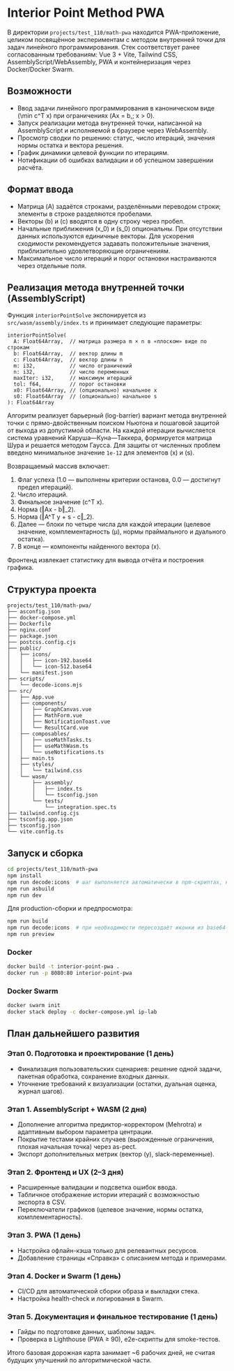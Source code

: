 # Interior Point Method PWA

В директории `projects/test_110/math-pwa` находится PWA-приложение, целиком
посвящённое экспериментам с методом внутренней точки для задач линейного
программирования. Стек соответствует ранее согласованным требованиям: Vue 3 +
Vite, Tailwind CSS, AssemblyScript/WebAssembly, PWA и контейнеризация через
Docker/Docker Swarm.

## Возможности

- Ввод задачи линейного программирования в каноническом виде \(\min c^T x\)
  при ограничениях \(Ax = b,\; x > 0\).
- Запуск реализации метода внутренней точки, написанной на AssemblyScript и
  исполняемой в браузере через WebAssembly.
- Просмотр сводки по решению: статус, число итераций, значения нормы остатка и
  вектора решения.
- График динамики целевой функции по итерациям.
- Нотификации об ошибках валидации и об успешном завершении расчёта.

## Формат ввода

- Матрица \(A\) задаётся строками, разделёнными переводом строки; элементы в
  строке разделяются пробелами.
- Векторы \(b\) и \(c\) вводятся в одну строку через пробел.
- Начальные приближения \(x_0\) и \(s_0\) опциональны. При отсутствии данных
  используются единичные векторы. Для ускорения сходимости рекомендуется задавать
  положительные значения, приблизительно удовлетворяющие ограничениям.
- Максимальное число итераций и порог остановки настраиваются через отдельные
  поля.

## Реализация метода внутренней точки (AssemblyScript)

Функция `interiorPointSolve` экспонируется из `src/wasm/assembly/index.ts` и
принимает следующие параметры:

```
interiorPointSolve(
  A: Float64Array,  // матрица размера m × n в «плоском» виде по строкам
  b: Float64Array,  // вектор длины m
  c: Float64Array,  // вектор длины n
  m: i32,           // число ограничений
  n: i32,           // число переменных
  maxIter: i32,     // максимум итераций
  tol: f64,         // порог остановки
  x0: Float64Array, // (опционально) начальное x
  s0: Float64Array  // (опционально) начальное s
): Float64Array
```

Алгоритм реализует барьерный (log-barrier) вариант метода внутренней точки с
прямо-двойственным поиском Ньютона и пошаговой защитой от выхода из допустимой
области. На каждой итерации вычисляется система уравнений Каруша—Куна—Таккера,
формируется матрица Шура и решается методом Гаусса. Для защиты от численных
проблем введено минимальное значение `1e-12` для элементов \(x\) и \(s\).

Возвращаемый массив включает:

1. Флаг успеха (1.0 — выполнены критерии останова, 0.0 — достигнут предел
   итераций).
2. Число итераций.
3. Финальное значение \(c^T x\).
4. Норма \(‖Ax - b‖_2\).
5. Норма \(‖A^T y + s - c‖_2\).
6. Далее — блоки по четыре числа для каждой итерации (целевое значение,
   комплементарность \(µ\), нормы праймального и дуального остатка).
7. В конце — компоненты найденного вектора \(x\).

Фронтенд извлекает статистику для вывода отчёта и построения графика.

## Структура проекта

```
projects/test_110/math-pwa/
├── asconfig.json
├── docker-compose.yml
├── Dockerfile
├── nginx.conf
├── package.json
├── postcss.config.cjs
├── public/
│   ├── icons/
│   │   ├── icon-192.base64
│   │   └── icon-512.base64
│   └── manifest.json
├── scripts/
│   └── decode-icons.mjs
├── src/
│   ├── App.vue
│   ├── components/
│   │   ├── GraphCanvas.vue
│   │   ├── MathForm.vue
│   │   ├── NotificationToast.vue
│   │   └── ResultCard.vue
│   ├── composables/
│   │   ├── useMathTasks.ts
│   │   ├── useMathWasm.ts
│   │   └── useNotifications.ts
│   ├── main.ts
│   ├── styles/
│   │   └── tailwind.css
│   └── wasm/
│       ├── assembly/
│       │   ├── index.ts
│       │   └── tsconfig.json
│       └── tests/
│           └── integration.spec.ts
├── tailwind.config.cjs
├── tsconfig.app.json
├── tsconfig.json
└── vite.config.ts
```

## Запуск и сборка

```bash
cd projects/test_110/math-pwa
npm install
npm run decode:icons  # шаг выполняется автоматически в npm-скриптах, но можно запустить вручную
npm run asbuild
npm run dev
```

Для production-сборки и предпросмотра:

```bash
npm run build
npm run decode:icons  # при необходимости пересоздаёт иконки из base64-версий
npm run preview
```

### Docker

```bash
docker build -t interior-point-pwa .
docker run -p 8080:80 interior-point-pwa
```

### Docker Swarm

```bash
docker swarm init
docker stack deploy -c docker-compose.yml ip-lab
```

## План дальнейшего развития

### Этап 0. Подготовка и проектирование (1 день)
- Финализация пользовательских сценариев: решение одной задачи, пакетная
  обработка, сохранение входных данных.
- Уточнение требований к визуализации (остатки, дуальная оценка, журнал шагов).

### Этап 1. AssemblyScript + WASM (2 дня)
- Дополнение алгоритма предиктор-корректором (Mehrotra) и адаптивным выбором
  параметра центрации.
- Покрытие тестами крайних случаев (вырожденные ограничения, плохая начальная
  точка) через as-pect.
- Экспорт дополнительных метрик (вектор \(y\), slack-переменные).

### Этап 2. Фронтенд и UX (2–3 дня)
- Расширенные валидации и подсветка ошибок ввода.
- Табличное отображение истории итераций с возможностью экспорта в CSV.
- Переключатели графиков (целевое значение, нормы остатка, комплементарность).

### Этап 3. PWA (1 день)
- Настройка офлайн-кэша только для релевантных ресурсов.
- Добавление страницы «Справка» с описанием метода и примерами.

### Этап 4. Docker и Swarm (1 день)
- CI/CD для автоматической сборки образа и выкладки стека.
- Настройка health-check и логирования в Swarm.

### Этап 5. Документация и финальное тестирование (1 день)
- Гайды по подготовке данных, шаблоны задач.
- Проверка в Lighthouse (PWA ≥ 90), e2e-скрипты для smoke-тестов.

Итого базовая дорожная карта занимает ~6 рабочих дней, не считая будущих
улучшений по алгоритмической части.
